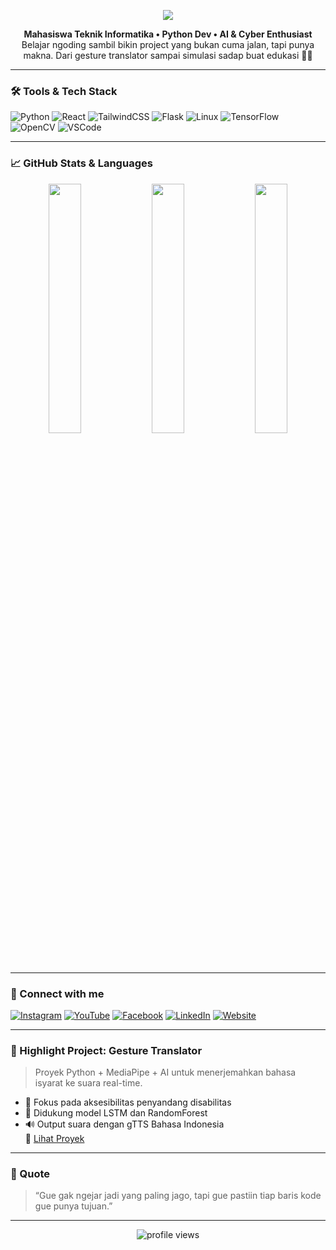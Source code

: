 <!-- Banner -->
<p align="center">
  <img src="https://capsule-render.vercel.app/api?type=waving&color=0f0f0f,6f00ff&height=200&section=header&text=Hi,%20I'm%20Valzien!%20👋&fontSize=40&fontColor=ffffff" />

<!-- Bio -->
<p align="center">
  <b>Mahasiswa Teknik Informatika • Python Dev • AI & Cyber Enthusiast</b><br>
  Belajar ngoding sambil bikin project yang bukan cuma jalan, tapi punya makna. Dari gesture translator sampai simulasi sadap buat edukasi 👨‍💻
</p>

---

### 🛠️ Tools & Tech Stack

![Python](https://img.shields.io/badge/-Python-333?style=flat-square&logo=python)
![React](https://img.shields.io/badge/-React-333?style=flat-square&logo=react)
![TailwindCSS](https://img.shields.io/badge/-TailwindCSS-333?style=flat-square&logo=tailwind-css)
![Flask](https://img.shields.io/badge/-Flask-333?style=flat-square&logo=flask)
![Linux](https://img.shields.io/badge/-Linux-333?style=flat-square&logo=linux)
![TensorFlow](https://img.shields.io/badge/-TensorFlow-333?style=flat-square&logo=tensorflow)
![OpenCV](https://img.shields.io/badge/-OpenCV-333?style=flat-square&logo=opencv)
![VSCode](https://img.shields.io/badge/-VSCode-333?style=flat-square&logo=visual-studio-code)

---

### 📈 GitHub Stats & Languages

<p align="center">
  <img src="https://github-readme-stats.vercel.app/api?username=Valzien&show_icons=true&theme=radical" width="32%" />
  <img src="https://github-readme-streak-stats.herokuapp.com/?user=Valzien&theme=radical" width="32%" />
  <img src="https://github-readme-stats.vercel.app/api/top-langs/?username=Valzien&layout=compact&theme=radical" width="32%" />
</p>

---

### 🔗 Connect with me

[![Instagram](https://img.shields.io/badge/-Instagram-E4405F?style=flat-square&logo=instagram&logoColor=white)](https://instagram.com/_Valzien)
[![YouTube](https://img.shields.io/badge/-YouTube-DD2825?style=flat-square&logo=youtube&logoColor=white)](https://youtube.com/@#todo)
[![Facebook](https://img.shields.io/badge/-Facebook-1877F2?style=flat-square&logo=facebook&logoColor=white)](https://facebook.com/#todo)
[![LinkedIn](https://img.shields.io/badge/-LinkedIn-0077B5?style=flat-square&logo=linkedin&logoColor=white)](https://linkedin.com/in/#todo)
[![Website](https://img.shields.io/badge/-My%20Website-000?style=flat-square&logo=vercel&logoColor=white)](https://#todo)

---

### 🚀 Highlight Project: Gesture Translator
> Proyek Python + MediaPipe + AI untuk menerjemahkan bahasa isyarat ke suara real-time.  
- 🎯 Fokus pada aksesibilitas penyandang disabilitas  
- 🧠 Didukung model LSTM dan RandomForest  
- 🔊 Output suara dengan gTTS Bahasa Indonesia  
🔗 [Lihat Proyek](https://github.com/Valzien/gesture_translation)

---

### 🧠 Quote

> “Gue gak ngejar jadi yang paling jago, tapi gue pastiin tiap baris kode gue punya tujuan.”

---

<p align="center">
  <img src="https://komarev.com/ghpvc/?username=Valzien&style=flat-square&color=brightgreen" alt="profile views" />
</p>
